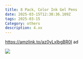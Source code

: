 ```yaml
---
title: 8 Pack, Color Ink Gel Pens
date: 2025-03-15T12:38:36.109Z
tags: 2025-03-15
Category: others
description: 4.xx
---
```

<!--StartFragment-->

https://amzlink.to/az0yLxlbgBR0I ad

<!--EndFragment-->

![](https://m.media-amazon.com/images/I/81DqtGXnHeL._AC_SL1500_.jpg)

<!--EndFragment-->
